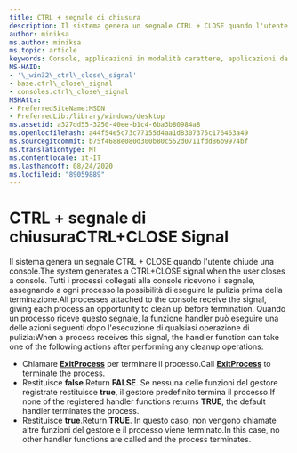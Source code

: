 ```yaml
---
title: CTRL + segnale di chiusura
description: Il sistema genera un segnale CTRL + CLOSE quando l'utente chiude una console.
author: miniksa
ms.author: miniksa
ms.topic: article
keywords: Console, applicazioni in modalità carattere, applicazioni da riga di comando, applicazioni Terminal, API console
MS-HAID:
- '\_win32\_ctrl\_close\_signal'
- base.ctrl\_close\_signal
- consoles.ctrl\_close\_signal
MSHAttr:
- PreferredSiteName:MSDN
- PreferredLib:/library/windows/desktop
ms.assetid: a327dd55-3250-40ee-b1c4-6ba3b80984a8
ms.openlocfilehash: a44f54e5c73c77155d4aa1d8307375c176463a49
ms.sourcegitcommit: b75f4688e080d300b80c552d0711fdd86b9974bf
ms.translationtype: MT
ms.contentlocale: it-IT
ms.lasthandoff: 08/24/2020
ms.locfileid: "89059889"
---
```

# <a name="ctrlclose-signal"></a><span data-ttu-id="9ad1f-104">CTRL + segnale di chiusura</span><span class="sxs-lookup"><span data-stu-id="9ad1f-104">CTRL+CLOSE Signal</span></span>


<span data-ttu-id="9ad1f-105">Il sistema genera un segnale CTRL + CLOSE quando l'utente chiude una console.</span><span class="sxs-lookup"><span data-stu-id="9ad1f-105">The system generates a CTRL+CLOSE signal when the user closes a console.</span></span> <span data-ttu-id="9ad1f-106">Tutti i processi collegati alla console ricevono il segnale, assegnando a ogni processo la possibilità di eseguire la pulizia prima della terminazione.</span><span class="sxs-lookup"><span data-stu-id="9ad1f-106">All processes attached to the console receive the signal, giving each process an opportunity to clean up before termination.</span></span> <span data-ttu-id="9ad1f-107">Quando un processo riceve questo segnale, la funzione handler può eseguire una delle azioni seguenti dopo l'esecuzione di qualsiasi operazione di pulizia:</span><span class="sxs-lookup"><span data-stu-id="9ad1f-107">When a process receives this signal, the handler function can take one of the following actions after performing any cleanup operations:</span></span>

- <span data-ttu-id="9ad1f-108">Chiamare [**ExitProcess**](https://msdn.microsoft.com/library/windows/desktop/ms682658) per terminare il processo.</span><span class="sxs-lookup"><span data-stu-id="9ad1f-108">Call [**ExitProcess**](https://msdn.microsoft.com/library/windows/desktop/ms682658) to terminate the process.</span></span>
- <span data-ttu-id="9ad1f-109">Restituisce **false**.</span><span class="sxs-lookup"><span data-stu-id="9ad1f-109">Return **FALSE**.</span></span> <span data-ttu-id="9ad1f-110">Se nessuna delle funzioni del gestore registrate restituisce **true**, il gestore predefinito termina il processo.</span><span class="sxs-lookup"><span data-stu-id="9ad1f-110">If none of the registered handler functions returns **TRUE**, the default handler terminates the process.</span></span>
- <span data-ttu-id="9ad1f-111">Restituisce **true**.</span><span class="sxs-lookup"><span data-stu-id="9ad1f-111">Return **TRUE**.</span></span> <span data-ttu-id="9ad1f-112">In questo caso, non vengono chiamate altre funzioni del gestore e il processo viene terminato.</span><span class="sxs-lookup"><span data-stu-id="9ad1f-112">In this case, no other handler functions are called and the process terminates.</span></span>

 

 




